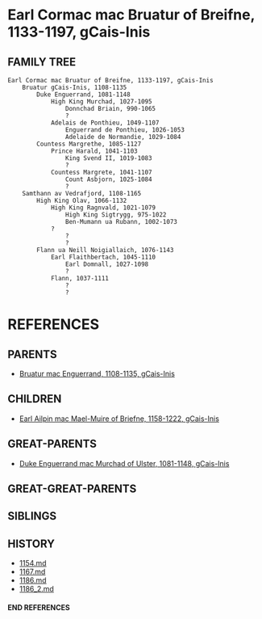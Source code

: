 # Earl Cormac mac Bruatur of Breifne, 1133-1197, gCais-Inis

## FAMILY TREE 

```
Earl Cormac mac Bruatur of Breifne, 1133-1197, gCais-Inis
    Bruatur gCais-Inis, 1108-1135
        Duke Enguerrand, 1081-1148
            High King Murchad, 1027-1095
                Donnchad Briain, 990-1065
                ?
            Adelais de Ponthieu, 1049-1107
                Enguerrand de Ponthieu, 1026-1053
                Adelaide de Normandie, 1029-1084
        Countess Margrethe, 1085-1127
            Prince Harald, 1041-1103
                King Svend II, 1019-1083
                ?
            Countess Margrete, 1041-1107
                Count Asbjorn, 1025-1084
                ?
    Samthann av Vedrafjord, 1108-1165
        High King Olav, 1066-1132
            High King Ragnvald, 1021-1079
                High King Sigtrygg, 975-1022
                Ben-Mumann ua Rubann, 1002-1073
            ?
                ?
                ?
        Flann ua Neill Noigiallaich, 1076-1143 
            Earl Flaithbertach, 1045-1110
                Earl Domnall, 1027-1098
                ?
            Flann, 1037-1111
                ?
                ?
```


# REFERENCES

## PARENTS 
* [Bruatur mac Enguerrand, 1108-1135, gCais-Inis](bruatur_mac_enguerrand_1108.md)

## CHILDREN 
* [Earl Ailpin mac Mael-Muire of Briefne, 1158-1222, gCais-Inis](ailpin_mac_mael-muire_1158.md)

## GREAT-PARENTS 
* [Duke Enguerrand mac Murchad of Ulster, 1081-1148, gCais-Inis](enguerrand_mac_murchad_1081.md)

## GREAT-GREAT-PARENTS 
## SIBLINGS

 
## HISTORY
* [1154.md](../h/1154.md)
* [1167.md](../h/1167.md)
* [1186.md](../h/1186.md)
* [1186_2.md](../h/1186_2.md)

#### END REFERENCES
